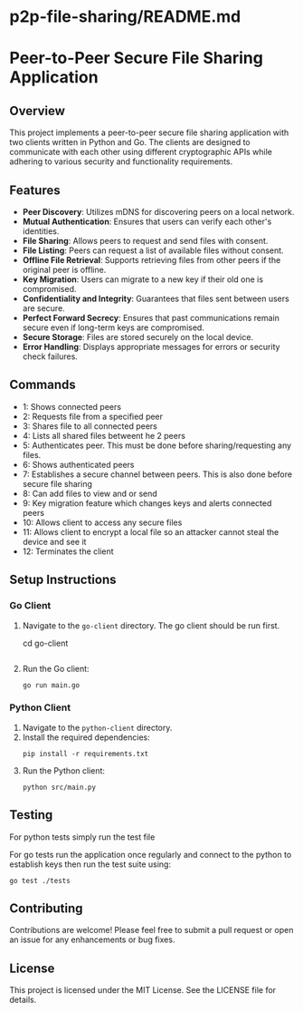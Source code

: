 # p2p-file-sharing/README.md

# Peer-to-Peer Secure File Sharing Application

## Overview

This project implements a peer-to-peer secure file sharing application with two clients written in Python and Go. The clients are designed to communicate with each other using different cryptographic APIs while adhering to various security and functionality requirements.

## Features

- **Peer Discovery**: Utilizes mDNS for discovering peers on a local network.
- **Mutual Authentication**: Ensures that users can verify each other's identities.
- **File Sharing**: Allows peers to request and send files with consent.
- **File Listing**: Peers can request a list of available files without consent.
- **Offline File Retrieval**: Supports retrieving files from other peers if the original peer is offline.
- **Key Migration**: Users can migrate to a new key if their old one is compromised.
- **Confidentiality and Integrity**: Guarantees that files sent between users are secure.
- **Perfect Forward Secrecy**: Ensures that past communications remain secure even if long-term keys are compromised.
- **Secure Storage**: Files are stored securely on the local device.
- **Error Handling**: Displays appropriate messages for errors or security check failures.


## Commands

- 1: Shows connected peers
- 2: Requests file from a specified peer
- 3: Shares file to all connected peers
- 4: Lists all shared files betweent he 2 peers
- 5: Authenticates peer. This must be done before sharing/requesting any files.
- 6: Shows authenticated peers
- 7: Establishes a secure channel between peers. This is also done before secure file sharing
- 8: Can add files to view and or send
- 9: Key migration feature which changes keys and alerts connected peers
- 10: Allows client to access any secure files
- 11: Allows client to encrypt a local file so an attacker cannot steal the device and see it
- 12: Terminates the client 



## Setup Instructions


### Go Client

1. Navigate to the `go-client` directory. The go client should be run first.

   cd go-client

   ```
2. Run the Go client:
   ```
   go run main.go
   ```

### Python Client

1. Navigate to the `python-client` directory.
2. Install the required dependencies:
   ```
   pip install -r requirements.txt
   ```
3. Run the Python client:
   ```
   python src/main.py
   ```

## Testing

For python tests simply run the test file

For go tests run the application once regularly and connect to the python to establish keys then run the test suite using:
```
go test ./tests
```

## Contributing

Contributions are welcome! Please feel free to submit a pull request or open an issue for any enhancements or bug fixes.

## License

This project is licensed under the MIT License. See the LICENSE file for details.